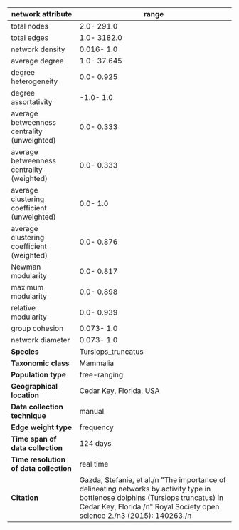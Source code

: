 network attribute|range
---|---
total nodes|2.0- 291.0
total edges|1.0- 3182.0
network density|0.016- 1.0
average degree|1.0- 37.645
degree heterogeneity|0.0- 0.925
degree assortativity|-1.0- 1.0
average betweenness centrality (unweighted)|0.0- 0.333
average betweenness centrality (weighted)|0.0- 0.333
average clustering coefficient (unweighted)|0.0- 1.0
average clustering coefficient (weighted)|0.0- 0.876
Newman modularity|0.0- 0.817
maximum modularity|0.0- 0.898
relative modularity|0.0- 0.939
group cohesion|0.073- 1.0
network diameter|0.073- 1.0
**Species**| Tursiops_truncatus
**Taxonomic class**| Mammalia
**Population type**| free-ranging
**Geographical location**| Cedar Key, Florida, USA
**Data collection technique**| manual 
**Edge weight type**| frequency
**Time span of data collection**| 124 days
**Time resolution of data collection**| real time
**Citation**| Gazda, Stefanie, et al./n "The importance of delineating networks by activity type in bottlenose dolphins (Tursiops truncatus) in Cedar Key, Florida./n" Royal Society open science 2./n3 (2015): 140263./n